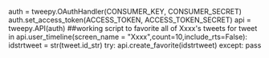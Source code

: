 
auth = tweepy.OAuthHandler(CONSUMER_KEY, CONSUMER_SECRET)
auth.set_access_token(ACCESS_TOKEN, ACCESS_TOKEN_SECRET)
api = tweepy.API(auth)
##working script to favorite all of Xxxx's tweets
for tweet in api.user_timeline(screen_name = "Xxxx",count=10,include_rts=False):
	idstrtweet = str(tweet.id_str)
  try:
	api.create_favorite(idstrtweet)
  except:
  pass
